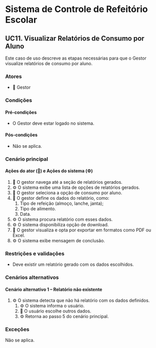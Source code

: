 # Sistema de Controle de Refeitório Escolar

## UC11. Visualizar Relatórios de Consumo por Aluno

Este caso de uso descreve as etapas necessárias para que o Gestor visualize relatórios de consumo por aluno.

### Atores
- 💼 Gestor

### Condições
#### Pré-condições
- O Gestor deve estar logado no sistema.

#### Pós-condições
- Não se aplica.

### Cenário principal
#### Ações do ator (💼) e Ações do sistema (⚙️)
1. 💼 O gestor navega até a seção de relatórios gerados.
2. ⚙️ O sistema exibe uma lista de opções de relatórios gerados.
3. 💼 O gestor seleciona a opção de consumo por aluno.
4. 💼 O gestor define os dados do relatório, como:
   1. Tipo de refeição (almoço, lanche, janta);
   2. Tipo de alimento.
   3. Data.
5. ⚙️ O sistema procura relatório com esses dados.
6. ⚙️ O sistema disponibiliza opção de download.
7.  💼 O gestor visualiza e opta por exportar em formatos como PDF ou Excel.
8. ⚙️ O sistema exibe mensagem de conclusão.

### Restrições e validações
- Deve existir um relatório gerado com os dados escolhidos.

### Cenários alternativos
#### Cenário alternativo 1 – Relatório não existente
1. ⚙️ O sistema detecta que não há relatório com os dados definidos.
   1. ⚙️ O sistema informa o usuário.
   2. 💼 O usuário escolhe outros dados.
   3. ⚙️ Retorna ao passo 5 do cenário principal.

### Exceções
Não se aplica.
